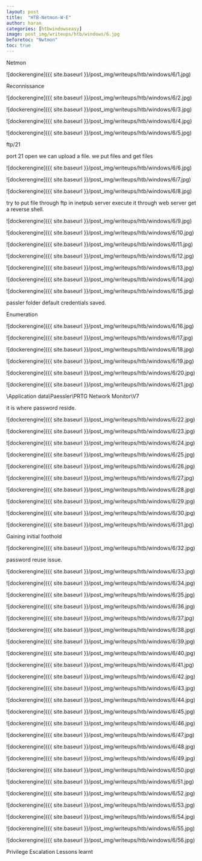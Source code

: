 ```yaml
---
layout: post
title:  "HTB-Netmon-W-E"
author: haran
categories: [htbwindowseasy]
image: post_img/writeups/htb/windows/6.jpg
beforetoc: "Nwtmon"
toc: true
---
```


Netmon

![dockerengine]({{ site.baseurl }}/post_img/writeups/htb/windows/6/1.jpg)


Reconnissance


![dockerengine]({{ site.baseurl }}/post_img/writeups/htb/windows/6/2.jpg)


![dockerengine]({{ site.baseurl }}/post_img/writeups/htb/windows/6/3.jpg)

![dockerengine]({{ site.baseurl }}/post_img/writeups/htb/windows/6/4.jpg)

![dockerengine]({{ site.baseurl }}/post_img/writeups/htb/windows/6/5.jpg)

ftp/21


port 21 open we can upload a file.
we put files and get files 


![dockerengine]({{ site.baseurl }}/post_img/writeups/htb/windows/6/6.jpg)

![dockerengine]({{ site.baseurl }}/post_img/writeups/htb/windows/6/7.jpg)

![dockerengine]({{ site.baseurl }}/post_img/writeups/htb/windows/6/8.jpg)

try to put file through ftp in inetpub server 
execute it through web server get a reverse shell.


![dockerengine]({{ site.baseurl }}/post_img/writeups/htb/windows/6/9.jpg)

![dockerengine]({{ site.baseurl }}/post_img/writeups/htb/windows/6/10.jpg)

![dockerengine]({{ site.baseurl }}/post_img/writeups/htb/windows/6/11.jpg)


![dockerengine]({{ site.baseurl }}/post_img/writeups/htb/windows/6/12.jpg)


![dockerengine]({{ site.baseurl }}/post_img/writeups/htb/windows/6/13.jpg)

![dockerengine]({{ site.baseurl }}/post_img/writeups/htb/windows/6/14.jpg)

![dockerengine]({{ site.baseurl }}/post_img/writeups/htb/windows/6/15.jpg)

passler folder default credentials saved. 

Enumeration


![dockerengine]({{ site.baseurl }}/post_img/writeups/htb/windows/6/16.jpg)


![dockerengine]({{ site.baseurl }}/post_img/writeups/htb/windows/6/17.jpg)


![dockerengine]({{ site.baseurl }}/post_img/writeups/htb/windows/6/18.jpg)

![dockerengine]({{ site.baseurl }}/post_img/writeups/htb/windows/6/19.jpg)


![dockerengine]({{ site.baseurl }}/post_img/writeups/htb/windows/6/20.jpg)


![dockerengine]({{ site.baseurl }}/post_img/writeups/htb/windows/6/21.jpg)

\Application data\Paessler\PRTG Network Monitor\V7

it is where password reside.

![dockerengine]({{ site.baseurl }}/post_img/writeups/htb/windows/6/22.jpg)


![dockerengine]({{ site.baseurl }}/post_img/writeups/htb/windows/6/23.jpg)

![dockerengine]({{ site.baseurl }}/post_img/writeups/htb/windows/6/24.jpg)

![dockerengine]({{ site.baseurl }}/post_img/writeups/htb/windows/6/25.jpg)


![dockerengine]({{ site.baseurl }}/post_img/writeups/htb/windows/6/26.jpg)




![dockerengine]({{ site.baseurl }}/post_img/writeups/htb/windows/6/27.jpg)


![dockerengine]({{ site.baseurl }}/post_img/writeups/htb/windows/6/28.jpg)


![dockerengine]({{ site.baseurl }}/post_img/writeups/htb/windows/6/29.jpg)





![dockerengine]({{ site.baseurl }}/post_img/writeups/htb/windows/6/30.jpg)

![dockerengine]({{ site.baseurl }}/post_img/writeups/htb/windows/6/31.jpg)





Gaining initial foothold


![dockerengine]({{ site.baseurl }}/post_img/writeups/htb/windows/6/32.jpg)


password reuse issue.

![dockerengine]({{ site.baseurl }}/post_img/writeups/htb/windows/6/33.jpg)


![dockerengine]({{ site.baseurl }}/post_img/writeups/htb/windows/6/34.jpg)


![dockerengine]({{ site.baseurl }}/post_img/writeups/htb/windows/6/35.jpg)


![dockerengine]({{ site.baseurl }}/post_img/writeups/htb/windows/6/36.jpg)

![dockerengine]({{ site.baseurl }}/post_img/writeups/htb/windows/6/37.jpg)

![dockerengine]({{ site.baseurl }}/post_img/writeups/htb/windows/6/38.jpg)


![dockerengine]({{ site.baseurl }}/post_img/writeups/htb/windows/6/39.jpg)


![dockerengine]({{ site.baseurl }}/post_img/writeups/htb/windows/6/40.jpg)

![dockerengine]({{ site.baseurl }}/post_img/writeups/htb/windows/6/41.jpg)

![dockerengine]({{ site.baseurl }}/post_img/writeups/htb/windows/6/42.jpg)

![dockerengine]({{ site.baseurl }}/post_img/writeups/htb/windows/6/43.jpg)

![dockerengine]({{ site.baseurl }}/post_img/writeups/htb/windows/6/44.jpg)

![dockerengine]({{ site.baseurl }}/post_img/writeups/htb/windows/6/45.jpg)

![dockerengine]({{ site.baseurl }}/post_img/writeups/htb/windows/6/46.jpg)

![dockerengine]({{ site.baseurl }}/post_img/writeups/htb/windows/6/47.jpg)

![dockerengine]({{ site.baseurl }}/post_img/writeups/htb/windows/6/48.jpg)

![dockerengine]({{ site.baseurl }}/post_img/writeups/htb/windows/6/49.jpg)

![dockerengine]({{ site.baseurl }}/post_img/writeups/htb/windows/6/50.jpg)

![dockerengine]({{ site.baseurl }}/post_img/writeups/htb/windows/6/51.jpg)

![dockerengine]({{ site.baseurl }}/post_img/writeups/htb/windows/6/52.jpg)

![dockerengine]({{ site.baseurl }}/post_img/writeups/htb/windows/6/53.jpg)

![dockerengine]({{ site.baseurl }}/post_img/writeups/htb/windows/6/54.jpg)

![dockerengine]({{ site.baseurl }}/post_img/writeups/htb/windows/6/55.jpg)

![dockerengine]({{ site.baseurl }}/post_img/writeups/htb/windows/6/56.jpg)

Privilege Escalation
Lessons learnt

